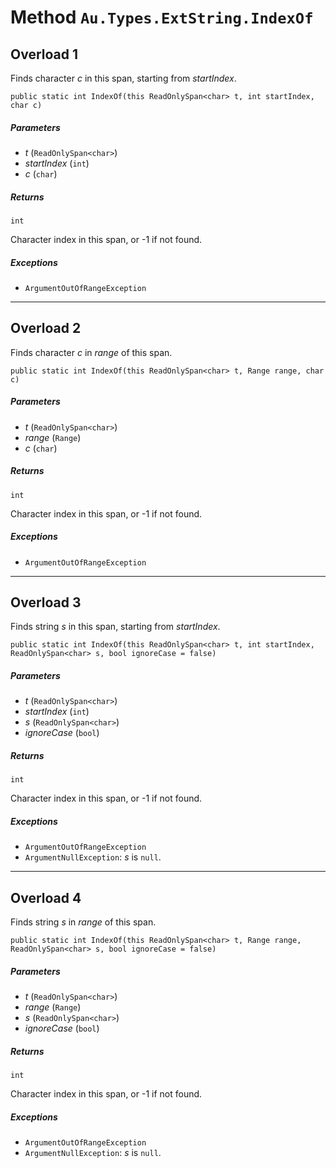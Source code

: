 # Method `Au.Types.ExtString.IndexOf`

## Overload 1

Finds character *c* in this span, starting from *startIndex*.

```
public static int IndexOf(this ReadOnlySpan<char> t, int startIndex, char c)
```

##### Parameters

- *t*  (`ReadOnlySpan<char>`)
- *startIndex*  (`int`)
- *c*  (`char`)

##### Returns

`int`

Character index in this span, or -1 if not found.

##### Exceptions

- `ArgumentOutOfRangeException`

* * *

## Overload 2

Finds character *c* in *range* of this span.

```
public static int IndexOf(this ReadOnlySpan<char> t, Range range, char c)
```

##### Parameters

- *t*  (`ReadOnlySpan<char>`)
- *range*  (`Range`)
- *c*  (`char`)

##### Returns

`int`

Character index in this span, or -1 if not found.

##### Exceptions

- `ArgumentOutOfRangeException`

* * *

## Overload 3

Finds string *s* in this span, starting from *startIndex*.

```
public static int IndexOf(this ReadOnlySpan<char> t, int startIndex, ReadOnlySpan<char> s, bool ignoreCase = false)
```

##### Parameters

- *t*  (`ReadOnlySpan<char>`)
- *startIndex*  (`int`)
- *s*  (`ReadOnlySpan<char>`)
- *ignoreCase*  (`bool`)

##### Returns

`int`

Character index in this span, or -1 if not found.

##### Exceptions

- `ArgumentOutOfRangeException`
- `ArgumentNullException`:
    *s* is `null`.

* * *

## Overload 4

Finds string *s* in *range* of this span.

```
public static int IndexOf(this ReadOnlySpan<char> t, Range range, ReadOnlySpan<char> s, bool ignoreCase = false)
```

##### Parameters

- *t*  (`ReadOnlySpan<char>`)
- *range*  (`Range`)
- *s*  (`ReadOnlySpan<char>`)
- *ignoreCase*  (`bool`)

##### Returns

`int`

Character index in this span, or -1 if not found.

##### Exceptions

- `ArgumentOutOfRangeException`
- `ArgumentNullException`:
    *s* is `null`.